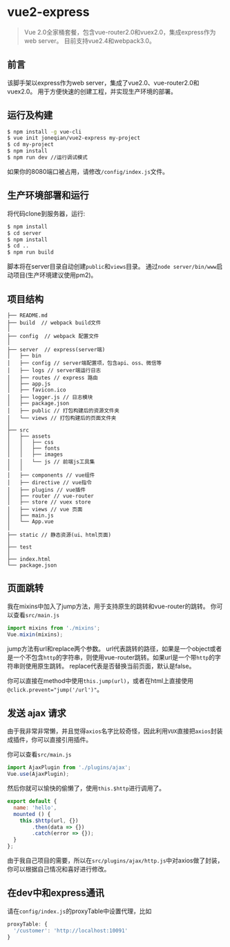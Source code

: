 # vue2-express

> Vue 2.0全家桶套餐，包含vue-router2.0和vuex2.0，集成express作为web server。
> 目前支持vue2.4和webpack3.0。

## 前言
该脚手架以express作为web server，集成了vue2.0、vue-router2.0和vuex2.0。
用于方便快速的创建工程，并实现生产环境的部署。

## 运行及构建
``` bash
$ npm install -g vue-cli
$ vue init joneqian/vue2-express my-project
$ cd my-project
$ npm install
$ npm run dev //运行调试模式
```
如果你的8080端口被占用，请修改`/config/index.js`文件。

## 生产环境部署和运行
将代码clone到服务器，运行:
``` bash
$ npm install
$ cd server
$ npm install
$ cd ..
$ npm run build
```
脚本将在server目录自动创建`public`和`views`目录。
通过`node server/bin/www`启动项目(生产环境建议使用pm2)。

## 项目结构

```
├── README.md
├── build  // webpack build文件
│
├── config  // webpack 配置文件
│
├── server  // express(server端)
│   ├── bin
│   ├── config // server端配置项，包含api、oss、微信等
│   ├── logs // server端运行日志
│   ├── routes // express 路由
│   ├── app.js
│   ├── favicon.ico
│   ├── logger.js // 日志模块
│   ├── package.json
│   ├── public // 打包构建后的资源文件夹
│   └── views // 打包构建后的页面文件夹
│
├── src
│   ├── assets
│   │   ├── css
│   │   ├── fonts
│   │   ├── images
│   │   └── js // 前端js工具集
│   │
│   ├── components // vue组件
│   ├── directive // vue指令
│   ├── plugins // vue插件
│   ├── router // vue-router
│   ├── store // vuex store
│   ├── views // vue 页面
│   ├── main.js
│   └── App.vue
│
├── static // 静态资源(ui、html页面)
│
├── test 
│
├── index.html
└── package.json
```

## 页面跳转

我在mixins中加入了jump方法，用于支持原生的跳转和vue-router的跳转。
你可以查看`src/main.js`
``` js
import mixins from './mixins';
Vue.mixin(mixins);
```

jump方法有url和replace两个参数。
url代表跳转的路径，如果是一个object或者是一个不包含`http`的字符串，则使用vue-router跳转。如果url是一个带`http`的字符串则使用原生跳转。
replace代表是否替换当前页面，默认是false。


你可以直接在method中使用`this.jump(url)`，或者在html上直接使用`@click.prevent="jump('/url')"`。

## 发送 ajax 请求

由于我非常非常懒，并且觉得`axios`名字比较奇怪，因此利用`VUX`直接把`axios`封装成插件，你可以直接引用插件。

你可以查看`src/main.js`
``` js
import AjaxPlugin from './plugins/ajax';
Vue.use(AjaxPlugin);
```

然后你就可以愉快的偷懒了，使用`this.$http`进行调用了。
``` js
export default {
  name: 'hello',
  mounted () {
    this.$http(url, {})
        .then(data => {})
        .catch(error => {});
  }
};
```
由于我自己项目的需要，所以在`src/plugins/ajax/http.js`中对axios做了封装，你可以根据自己情况和喜好进行修改。

## 在dev中和express通讯
请在`config/index.js`的proxyTable中设置代理，比如
```js
proxyTable: {
  '/customer': 'http://localhost:10091'
}
```
